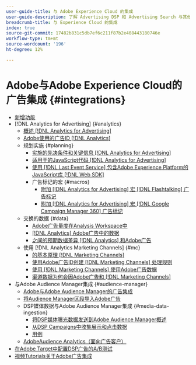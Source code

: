 ```yaml
---
user-guide-title: 与 Adobe Experience Cloud 的集成
user-guide-description: 了解 Advertising DSP 和 Advertising Search 与其他 Adobe Experience Cloud 产品和服务的集成。
breadcrumb-title: 与 Experience Cloud 的集成
index: true
source-git-commit: 17482b831c5db7ef6c211f87b2e408443180746e
workflow-type: tm+mt
source-wordcount: '196'
ht-degree: 12%

---
```



# Adobe与Adobe Experience Cloud的广告集成 {#integrations}

<!--  ADD LATER: and Adobe Experience Platform -->

+ [新增功能](/help/integrations/home.md)
+ [!DNL Analytics for Advertising] {#analytics}
   + [概述 [!DNL Analytics for Advertising]](/help/integrations/analytics/overview.md)
   + [Adobe使用的广告ID [!DNL Analytics]](/help/integrations/analytics/ids.md)
   + 规划实施 {#planning}
      + [实施的先决条件和关键信息 [!DNL Analytics for Advertising]](/help/integrations/analytics/prerequisites.md)
      + [适用于的JavaScript代码 [!DNL Analytics for Advertising]](/help/integrations/analytics/javascript.md)
      + [使用 [!DNL Last Event Service] 包含Adobe Experience Platform的JavaScript库 [!DNL Web SDK]](/help/integrations/analytics/web-sdk.md)
      + 广告标记的宏 {#macros}
         + [附加 [!DNL Analytics for Advertising] 宏 [!DNL Flashtalking] 广告标记](/help/integrations/analytics/macros-flashtalking.md)
         + [附加 [!DNL Analytics for Advertising] 宏 [!DNL Google Campaign Manager 360] 广告标记](/help/integrations/analytics/macros-google-campaign-manager.md)
   + 交换的数据 {#data}
      + [Adobe广告量度在Analysis Workspace中](/help/integrations/analytics/advertising-metrics-in-analytics.md)
      + [[!DNL Analytics] Adobe广告中的数据](/help/integrations/analytics/analytics-data-in-advertising.md)
      + [之间的预期数据差异 [!DNL Analytics] 和Adobe广告](/help/integrations/analytics/data-variances.md)
   + 使用 [!DNL Analytics Marketing Channels] {#mc}
      + [的基本原理 [!DNL Marketing Channels]](/help/integrations/analytics/marketing-channels/mc-overview.md)
      + [使用Adobe广告ID创建 [!DNL Marketing Channels] 处理规则](/help/integrations/analytics/marketing-channels/mc-ids.md)
      + [使用 [!DNL Marketing Channels] 使用Adobe广告数据](/help/integrations/analytics/marketing-channels/mc-ac-data.md)
      + [渠道数据为何会因Adobe广告和 [!DNL Marketing Channels]](/help/integrations/analytics/marketing-channels/mc-data-variances.md)
+ 与Adobe Audience Manager集成 {#audience-manager}
   + [Adobe与Adobe Audience Manager的广告集成](/help/integrations/audience-manager/overview.md)
   + [将Audience Manager区段导入Adobe广告](/help/integrations/audience-manager/import-audiences.md)
   + DSP媒体数据与Adobe Audience Manager集成 {#media-data-ingestion}
      + [将DSP媒体曝光数据发送到Adobe Audience Manager概述](/help/integrations/audience-manager/media-data-integration/overview.md)
      + [从DSP Campaigns中收集展示和点击数据](/help/integrations/audience-manager/media-data-integration/collect.md)
      + [用例](/help/integrations/audience-manager/media-data-integration/use-cases.md)
   + [AdobeAudience Analytics（面向广告客户）](/help/integrations/audience-manager/audience-analytics.md)
+ [在Adobe Target中配置DSP广告的A/B测试](/help/integrations/target/overview-ab-tests.md)
+ [视频Tutorials关于Adobe广告集成](https://experienceleague.adobe.com/docs/advertising-cloud-learn/tutorials/overview.html)<!-- rename if the tutorials TOC structure changes -->
